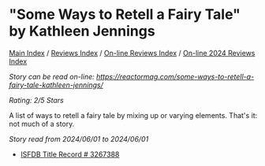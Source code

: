 # "Some Ways to Retell a Fairy Tale" by Kathleen Jennings

[Main Index](../../../README.md) / [Reviews Index](../../README.md) / [On-line Reviews Index](../README.md) / [On-line 2024 Reviews Index](README.md)

*Story can be read on-line: <https://reactormag.com/some-ways-to-retell-a-fairy-tale-kathleen-jennings/>*

*Rating: 2/5 Stars*

A list of ways to retell a fairy tale by mixing up or varying elements. That's it: not much of a story.

*Story read from 2024/06/01 to 2024/06/01*

- [ISFDB Title Record # 3267388](https://www.isfdb.org/cgi-bin/title.cgi?3267388)
